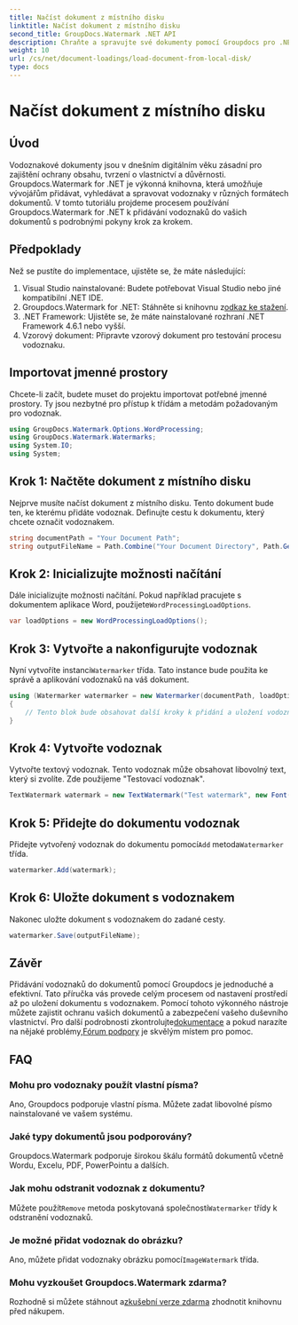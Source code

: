 ```yaml
---
title: Načíst dokument z místního disku
linktitle: Načíst dokument z místního disku
second_title: GroupDocs.Watermark .NET API
description: Chraňte a spravujte své dokumenty pomocí Groupdocs pro .NET. Postupujte podle našeho podrobného průvodce a přidejte vodoznaky hladce.
weight: 10
url: /cs/net/document-loadings/load-document-from-local-disk/
type: docs
---
```

# Načíst dokument z místního disku

## Úvod
Vodoznakové dokumenty jsou v dnešním digitálním věku zásadní pro zajištění ochrany obsahu, tvrzení o vlastnictví a důvěrnosti. Groupdocs.Watermark for .NET je výkonná knihovna, která umožňuje vývojářům přidávat, vyhledávat a spravovat vodoznaky v různých formátech dokumentů. V tomto tutoriálu projdeme procesem používání Groupdocs.Watermark for .NET k přidávání vodoznaků do vašich dokumentů s podrobnými pokyny krok za krokem.
## Předpoklady
Než se pustíte do implementace, ujistěte se, že máte následující:
1. Visual Studio nainstalované: Budete potřebovat Visual Studio nebo jiné kompatibilní .NET IDE.
2.  Groupdocs.Watermark for .NET: Stáhněte si knihovnu z[odkaz ke stažení](https://releases.groupdocs.com/Watermark/net/).
3. .NET Framework: Ujistěte se, že máte nainstalované rozhraní .NET Framework 4.6.1 nebo vyšší.
4. Vzorový dokument: Připravte vzorový dokument pro testování procesu vodoznaku.
## Importovat jmenné prostory
Chcete-li začít, budete muset do projektu importovat potřebné jmenné prostory. Ty jsou nezbytné pro přístup k třídám a metodám požadovaným pro vodoznak.
```csharp
using GroupDocs.Watermark.Options.WordProcessing;
using GroupDocs.Watermark.Watermarks;
using System.IO;
using System;
```
## Krok 1: Načtěte dokument z místního disku
Nejprve musíte načíst dokument z místního disku. Tento dokument bude ten, ke kterému přidáte vodoznak.
Definujte cestu k dokumentu, který chcete označit vodoznakem.
```csharp
string documentPath = "Your Document Path";
string outputFileName = Path.Combine("Your Document Directory", Path.GetFileName(documentPath));
```
## Krok 2: Inicializujte možnosti načítání
 Dále inicializujte možnosti načítání. Pokud například pracujete s dokumentem aplikace Word, použijete`WordProcessingLoadOptions`.
```csharp
var loadOptions = new WordProcessingLoadOptions();
```
## Krok 3: Vytvořte a nakonfigurujte vodoznak
 Nyní vytvoříte instanci`Watermarker` třída. Tato instance bude použita ke správě a aplikování vodoznaků na váš dokument.
```csharp
using (Watermarker watermarker = new Watermarker(documentPath, loadOptions))
{
    // Tento blok bude obsahovat další kroky k přidání a uložení vodoznaku
}
```
## Krok 4: Vytvořte vodoznak
Vytvořte textový vodoznak. Tento vodoznak může obsahovat libovolný text, který si zvolíte. Zde použijeme "Testovací vodoznak".
```csharp
TextWatermark watermark = new TextWatermark("Test watermark", new Font("Arial", 12));
```
## Krok 5: Přidejte do dokumentu vodoznak
Přidejte vytvořený vodoznak do dokumentu pomocí`Add` metoda`Watermarker` třída.
```csharp
watermarker.Add(watermark);
```
## Krok 6: Uložte dokument s vodoznakem
Nakonec uložte dokument s vodoznakem do zadané cesty.
```csharp
watermarker.Save(outputFileName);
```

## Závěr
Přidávání vodoznaků do dokumentů pomocí Groupdocs je jednoduché a efektivní. Tato příručka vás provede celým procesem od nastavení prostředí až po uložení dokumentu s vodoznakem. Pomocí tohoto výkonného nástroje můžete zajistit ochranu vašich dokumentů a zabezpečení vašeho duševního vlastnictví. 
 Pro další podrobnosti zkontrolujte[dokumentace](https://tutorials.groupdocs.com/Watermark/net/) a pokud narazíte na nějaké problémy,[Fórum podpory](https://forum.groupdocs.com/c/watermark/19) je skvělým místem pro pomoc. 
## FAQ
### Mohu pro vodoznaky použít vlastní písma?
Ano, Groupdocs podporuje vlastní písma. Můžete zadat libovolné písmo nainstalované ve vašem systému.
### Jaké typy dokumentů jsou podporovány?
Groupdocs.Watermark podporuje širokou škálu formátů dokumentů včetně Wordu, Excelu, PDF, PowerPointu a dalších.
### Jak mohu odstranit vodoznak z dokumentu?
 Můžete použít`Remove` metoda poskytovaná společností`Watermarker` třídy k odstranění vodoznaků.
### Je možné přidat vodoznak do obrázku?
 Ano, můžete přidat vodoznaky obrázku pomocí`ImageWatermark` třída.
### Mohu vyzkoušet Groupdocs.Watermark zdarma?
 Rozhodně si můžete stáhnout a[zkušební verze zdarma](https://releases.groupdocs.com/) zhodnotit knihovnu před nákupem.